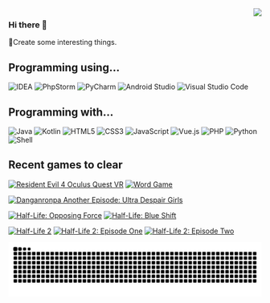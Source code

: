 <img align="right" src="https://github-readme-stats.vercel.app/api?username=TigerBeanst&show_icons=true&theme=graywhite&hide_border=true"/>

### Hi there 👋
🧐Create some interesting things.

## Programming using...
![IDEA](https://img.shields.io/badge/-IDEA-000000?style=flat-square&logoColor=white&logo=IntelliJ-IDEA)
![PhpStorm](https://img.shields.io/badge/-PhpStorm-000000?style=flat-square&logoColor=white&logo=PhpStorm)
![PyCharm](https://img.shields.io/badge/-PyCharm-000000?style=flat-square&logoColor=white&logo=PyCharm)
![Android Studio](https://img.shields.io/badge/-Android%20Studio-3DDC84?style=flat-square&logoColor=white&logo=Android-Studio)
![Visual Studio Code](https://img.shields.io/badge/-Visual%20Studio%20Code-007ACC?style=flat-square&logoColor=white&logo=Visual-Studio-Code)

## Programming with...
![Java](https://img.shields.io/badge/-Java-E11F22?style=flat-square&logoColor=white&logo=java)
![Kotlin](https://img.shields.io/badge/-Kotlin-7F52FF?style=flat-square&logoColor=white&logo=Kotlin)
![HTML5](https://img.shields.io/badge/-HTML5-E34F26?style=flat-square&logoColor=white&logo=HTML5)
![CSS3](https://img.shields.io/badge/-CSS3-1572B6?style=flat-square&logoColor=white&logo=CSS3)
![JavaScript](https://img.shields.io/badge/-JavaScript-F7DF1E?style=flat-square&logoColor=black&logo=JavaScript)
![Vue.js](https://img.shields.io/badge/-Vue.js-4FC08D?style=flat-square&logoColor=white&logo=Vue.js)
![PHP](https://img.shields.io/badge/-PHP-777BB4?style=flat-square&logoColor=white&logo=PHP)
![Python](https://img.shields.io/badge/-Python-3776AB?style=flat-square&logoColor=white&logo=Python)
![Shell](https://img.shields.io/badge/-Shell-777BB4?style=flat-square&logoColor=white&logo=PowerShell)

## Recent games to clear
[![Resident Evil 4 Oculus Quest VR](https://img.shields.io/badge/-Oculus%20Quest%20VR-65a8b6?style=for-the-badge&logoColor=942710&label=Resident%20Evil%204&labelColor=665950)](https://www.oculus.com/experiences/quest/2637179839719680/)
[![Word Game](https://img.shields.io/badge/-Word%20Game-000?style=for-the-badge)](https://store.steampowered.com/app/1109570/)

[![Danganronpa Another Episode: Ultra Despair Girls](https://img.shields.io/badge/-Another%20Episode:%20Ultra%20Despair%20Girls-a807a8?style=for-the-badge&logoColor=942710&label=Danganronpa&labelColor=060808)](https://store.steampowered.com/app/555950/Danganronpa_Another_Episode_Ultra_Despair_Girls/)

[![Half-Life: Opposing Force](https://img.shields.io/badge/-Opposing%20Force-454948?style=for-the-badge&label=Half-Life&labelColor=b87944)](https://store.steampowered.com/app/50/HalfLife_Opposing_Force/)
[![Half-Life: Blue Shift](https://img.shields.io/badge/-Blue%20Shift-454948?style=for-the-badge&label=Half-Life&labelColor=b87944)](https://store.steampowered.com/app/130/HalfLife_Blue_Shift/)

[![Half-Life 2](https://img.shields.io/badge/-Half--Life%202-b87944?style=for-the-badge)](https://store.steampowered.com/app/220/HalfLife_2/)
[![Half-Life 2: Episode One](https://img.shields.io/badge/-Episode%20One-454948?style=for-the-badge&label=Half-Life%202&labelColor=b87944)](https://store.steampowered.com/app/380/HalfLife_2_Episode_One/)
[![Half-Life 2: Episode Two](https://img.shields.io/badge/-Episode%20Two-454948?style=for-the-badge&label=Half-Life%202&labelColor=b87944)](https://store.steampowered.com/app/420/HalfLife_2_Episode_Two/)

![](https://github.com/TigerBeanst/TigerBeanst/blob/master/Snake/github-contribution-grid-snake.svg)
